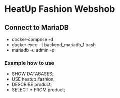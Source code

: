 # HeatUp Fashion Webshob

## Connect to MariaDB
* docker-compose -d
* docker exec -it backend_mariadb_1 bash
* mariadb -u admin -p

### Example how to use
* SHOW DATABASES;
* USE heatup_fashion;
* DESCRIBE product;
* SELECT * FROM product;